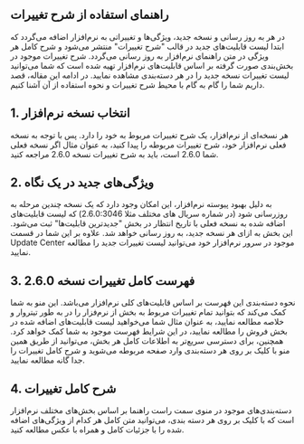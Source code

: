 ## راهنمای استفاده از شرح تغییرات

در هر به روز رسانی و نسخه جدید، ویژگی‌ها و تغییراتی به نرم‌افزار اضافه می‌گردد که ابتدا لیست قابلیت‌های جدید در قالب "شرح تغییرات" منتشر می‌شود و شرح کامل هر ویژگی در متن راهنمای نرم‌افزار به روز رسانی می‌گردد. 
شرح تغییرات موجود در بخش‌بندی صورت گرفته بر اساس قابلیت‌های نرم‌افزار تهیه شده است که شما می‌توانید لیست تغییرات نسخه جدید را در هر دسته‌بندی مشاهده نمایید. در ادامه این مقاله، قصد داریم شما را گام به گام با محیط شرح تغییرات و نحوه استفاده از آن آشنا کنیم.

## 1. انتخاب نسخه نرم‌افزار
هر نسخه‌ای از نرم‌افزار، یک شرح تغییرات مربوط به خود را دارد. پس با توجه به نسخه فعلی نرم‌افزار خود، شرح تغییرات مربوطه را پیدا کنید، به عنوان مثال اگر نسخه فعلی شما 2.6.0 است، باید به شرح تغییرات نسخه 2.6.0 مراجعه کنید. 

## 2. ویژگی‌های جدید در یک نگاه
به دلیل بهبود پیوسته نرم‌افزار، این امکان وجود دارد که یک نسخه چندین مرحله به روز‌رسانی شود (در شماره سریال های مختلف مثلا 2.6.0:3046) که لیست قابلیت‌های اضافه شده به نسخه فعلی با تاریخ انتظار در بخش "جدیدترین قابلیت‌ها" ثبت می‌شود. این بخش به ازای هر نسخه جدید، به روز رسانی خواهد شد. علاوه بر این شما در قسمت Update Center موجود در سرور نرم‌افزار خود می‌توانید لیست تغییرات جدید را مطالعه نمایید.
 
## 3. فهرست کامل تغییرات نسخه 2.6.0
نحوه دسته‌بندی این فهرست بر اساس قابلیت‌های کلی نرم‌افزار می‌باشد. این منو به شما کمک می‌کند که بتوانید تمام تغییرات مربوط به بخش از نرم‌فزار را در به طور تیتروار و خلاصه مطالعه نمایید، به عنوان مثال شما می‌خواهید لیست قابلیت‌های اضافه شده در بخش فروش را مطالعه نمایید، در این شرایط فهرست موجود به شما کمک خواهد کرد. 
همچنین، برای دسترسی سریع‌تر به اطلاعات کامل هر بخش، می‌توانید از طریق همین منو با کلیک بر روی هر دسته‌بندی وارد صفحه مربوطه می‌شوید و شرح کامل تغییرات را جدا گانه مطالعه نمایید. 
 
## 4. شرح کامل تغییرات
دسته‌بندی‌های موجود در منوی سمت راست راهنما بر اساس بخش‌های مختلف نرم‌افزار است که با کلیک بر روی هر دسته بندی، می‌توانید متن کامل هر کدام از ویژگی‌های اضافه شده را با جزئیات کامل و همراه با عکس مطالعه کنید.
